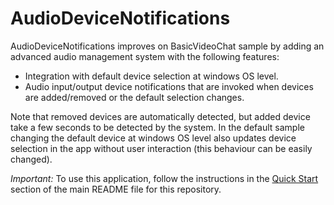 AudioDeviceNotifications
==============

AudioDeviceNotifications improves on BasicVideoChat sample by adding an advanced audio management system with the following features:
- Integration with default device selection at windows OS level.
- Audio input/output device notifications that are invoked when devices are added/removed or the default selection changes.

Note that removed devices are automatically detected, but added device take a few seconds to be detected by the system.
In the default sample changing the default device at windows OS level also updates device selection in the app without user interaction (this behaviour can be easily changed).

*Important:* To use this application, follow the instructions in the
[Quick Start](../README.md#quick-start) section of the main README file for this repository.
